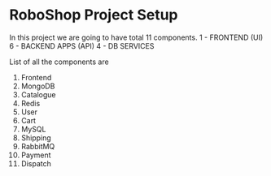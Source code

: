 # RoboShop Project Setup 

In this project we are going to have total 11 components. 
1 - FRONTEND (UI)
6 - BACKEND APPS (API)
4 - DB SERVICES 

List of all the components are 

1. Frontend 
2. MongoDB 
3. Catalogue 
4. Redis 
5. User 
6. Cart 
7. MySQL 
8. Shipping 
9. RabbitMQ 
10. Payment 
11. Dispatch


